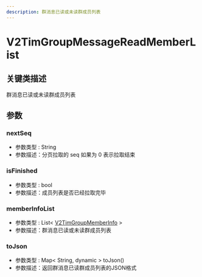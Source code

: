 ```yaml
---
description: 群消息已读或未读群成员列表
---
```


# V2TimGroupMessageReadMemberList

## 关键类描述

群消息已读或未读群成员列表

## 参数

### nextSeq

* 参数类型 : String
* 参数描述：分页拉取的 seq 如果为 0 表示拉取结束

### isFinished

* 参数类型 : bool
* 参数描述：成员列表是否已经拉取完毕

### memberInfoList

* 参数类型 : List< [V2TimGroupMemberInfo](v2timgroupmemberinfo.md) >
* 参数描述：群消息已读或未读群成员列表

### toJson

* 参数类型 : Map< String, dynamic > toJson()
* 参数描述：返回群消息已读群成员列表的JSON格式
